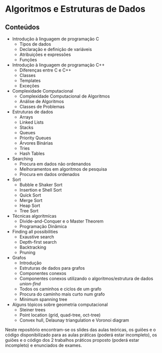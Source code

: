 #  Algoritmos e Estruturas de Dados 
## Conteúdos
- Introdução à linguagem de programação C
    - Tipos de dados
    - Declaração e definição de variáveis
    - Atribuições e expressões
    - Funções
- Introdução à linguagem de programação C++
    - Diferenças entre C e C++
    - Classes
    - Templates
    - Exceções
- Complexidade Computacional
    - Complexidade Computacional de Algoritmos
    - Análise de Algoritmos
    - Classes de Problemas
- Estruturas de dados
    - Arrays
    - Linked Lists
    - Stacks
    - Queues
    - Priority Queues
    - Árvores Binárias
    - Tries
    - Hash Tables
- Searching
    - Procura em dados não ordenandos
    - Melhoramentos em algoritmos de pesquisa
    - Procura em dados ordenados
- Sort
    - Bubble e Shaker Sort
    - Insertion e Shell Sort
    - Quick Sort
    - Merge Sort
    - Heap Sort
    - Tree Sort
- Técnicas algoritmícas
    - Divide-and-Conquer e o Master Theorem
    - Programação Dinâmica
- Finding all possibilities
    - Exaustive search
    - Depth-first search
    - Backtracking
    - Pruning
- Grafos
    - Introdução
    - Estruturas de dados para grafos
    - Componentes conexos
    - Componentes conexos utilizando o algoritmos/estrutura de dados *union-find*
    - Todos os caminhos e ciclos de um grafo
    - Procura do caminho mais curto num grafo
    - Minimum spanning tree
- Alguns tópicos sobre geometria computacional
    - Steiner trees
    - Point location (grid, quad-tree, oct-tree)
    - Convex hull, Delaunay triangulation e Voronoi diagram<br />

Neste repositório encontram-se os slides das aulas teóricas, os guiões e o código disponibilizado para as aulas práticas (poderá estar incompleto), os guiões e o código dos 2 trabalhos práticos proposto (poderá estar incompleto) e enunciados de exames.



